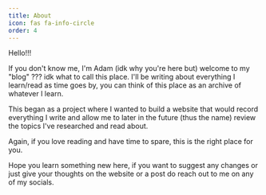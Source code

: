 ```yaml
---
title: About
icon: fas fa-info-circle
order: 4
---
```


Hello!!!

If you don't know me, I'm Adam (idk why you're here but) welcome to my "blog" ??? idk what to call this place. I'll be writing about everything I learn/read as time goes by, you can think of this place as an archive of whatever I learn.

This began as a project where I wanted to build a website that would record everything I write and allow me to later in the future (thus the name) review the topics I've researched and read about.

Again, if you love reading and have time to spare, this is the right place for you.

Hope you learn something new here, if you want to suggest any changes or just give your thoughts on the website or a post do reach out to me on any of my socials.

